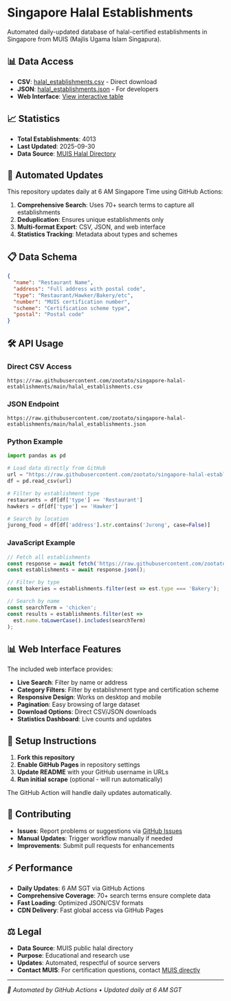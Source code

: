 # Singapore Halal Establishments

Automated daily-updated database of halal-certified establishments in Singapore from MUIS (Majlis Ugama Islam Singapura).

## 📊 Data Access

- **CSV**: [halal_establishments.csv](halal_establishments.csv) - Direct download
- **JSON**: [halal_establishments.json](halal_establishments.json) - For developers
- **Web Interface**: [View interactive table](https://zootato.github.io/singapore-halal-establishments/)

## 📈 Statistics

- **Total Establishments**: 4013
- **Last Updated**: 2025-09-30
- **Data Source**: [MUIS Halal Directory](https://halal.muis.gov.sg/halal/establishments)

## 🔄 Automated Updates

This repository updates daily at 6 AM Singapore Time using GitHub Actions:

1. **Comprehensive Search**: Uses 70+ search terms to capture all establishments
2. **Deduplication**: Ensures unique establishments only
3. **Multi-format Export**: CSV, JSON, and web interface
4. **Statistics Tracking**: Metadata about types and schemes

## 📋 Data Schema

```json
{
  "name": "Restaurant Name",
  "address": "Full address with postal code",
  "type": "Restaurant/Hawker/Bakery/etc",
  "number": "MUIS certification number",
  "scheme": "Certification scheme type",
  "postal": "Postal code"
}
```

## 🛠 API Usage

### Direct CSV Access
```
https://raw.githubusercontent.com/zootato/singapore-halal-establishments/main/halal_establishments.csv
```

### JSON Endpoint
```
https://raw.githubusercontent.com/zootato/singapore-halal-establishments/main/halal_establishments.json
```

### Python Example
```python
import pandas as pd

# Load data directly from GitHub
url = "https://raw.githubusercontent.com/zootato/singapore-halal-establishments/main/halal_establishments.csv"
df = pd.read_csv(url)

# Filter by establishment type
restaurants = df[df['type'] == 'Restaurant']
hawkers = df[df['type'] == 'Hawker']

# Search by location
jurong_food = df[df['address'].str.contains('Jurong', case=False)]
```

### JavaScript Example
```javascript
// Fetch all establishments
const response = await fetch('https://raw.githubusercontent.com/zootato/singapore-halal-establishments/main/halal_establishments.json');
const establishments = await response.json();

// Filter by type
const bakeries = establishments.filter(est => est.type === 'Bakery');

// Search by name
const searchTerm = 'chicken';
const results = establishments.filter(est =>
  est.name.toLowerCase().includes(searchTerm)
);
```

## 📊 Web Interface Features

The included web interface provides:

- **Live Search**: Filter by name or address
- **Category Filters**: Filter by establishment type and certification scheme
- **Responsive Design**: Works on desktop and mobile
- **Pagination**: Easy browsing of large dataset
- **Download Options**: Direct CSV/JSON downloads
- **Statistics Dashboard**: Live counts and updates

## 🚀 Setup Instructions

1. **Fork this repository**
2. **Enable GitHub Pages** in repository settings
3. **Update README** with your GitHub username in URLs
4. **Run initial scrape** (optional - will run automatically)

The GitHub Action will handle daily updates automatically.

## 🤝 Contributing

- **Issues**: Report problems or suggestions via [GitHub Issues](../../issues)
- **Manual Updates**: Trigger workflow manually if needed
- **Improvements**: Submit pull requests for enhancements

## ⚡ Performance

- **Daily Updates**: 6 AM SGT via GitHub Actions
- **Comprehensive Coverage**: 70+ search terms ensure complete data
- **Fast Loading**: Optimized JSON/CSV formats
- **CDN Delivery**: Fast global access via GitHub Pages

## ⚖️ Legal

- **Data Source**: MUIS public halal directory
- **Purpose**: Educational and research use
- **Updates**: Automated, respectful of source servers
- **Contact MUIS**: For certification questions, contact [MUIS directly](https://www.muis.gov.sg/)

---

*🤖 Automated by GitHub Actions • Updated daily at 6 AM SGT*